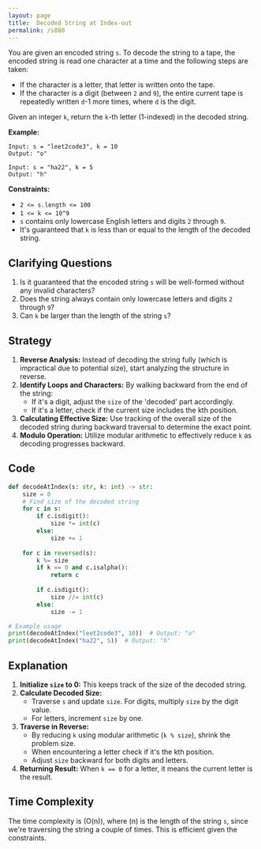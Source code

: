 ```yaml
---
layout: page
title:  Decoded String at Index-out
permalink: /s880
---
```

You are given an encoded string `s`. To decode the string to a tape, the encoded string is read one character at a time and the following steps are taken:

- If the character is a letter, that letter is written onto the tape.
- If the character is a digit (between `2` and `9`), the entire current tape is repeatedly written `d`-1 more times, where `d` is the digit.

Given an integer `k`, return the `k`-th letter (1-indexed) in the decoded string.

**Example:**
```plaintext
Input: s = "leet2code3", k = 10
Output: "o"

Input: s = "ha22", k = 5
Output: "h"
```

**Constraints:**
- `2 <= s.length <= 100`
- `1 <= k <= 10^9`
- `s` contains only lowercase English letters and digits `2` through `9`.
- It's guaranteed that `k` is less than or equal to the length of the decoded string.

## Clarifying Questions
1. Is it guaranteed that the encoded string `s` will be well-formed without any invalid characters?
2. Does the string always contain only lowercase letters and digits `2` through `9`?
3. Can `k` be larger than the length of the string `s`?

## Strategy
1. **Reverse Analysis:** Instead of decoding the string fully (which is impractical due to potential size), start analyzing the structure in reverse.
2. **Identify Loops and Characters:** By walking backward from the end of the string:
   - If it's a digit, adjust the `size` of the 'decoded' part accordingly.
   - If it's a letter, check if the current size includes the kth position.
3. **Calculating Effective Size:** Use tracking of the overall size of the decoded string during backward traversal to determine the exact point.
4. **Modulo Operation:** Utilize modular arithmetic to effectively reduce `k` as decoding progresses backward.

## Code
```python
def decodeAtIndex(s: str, k: int) -> str:
    size = 0
    # Find size of the decoded string
    for c in s:
        if c.isdigit():
            size *= int(c)
        else:
            size += 1
    
    for c in reversed(s):
        k %= size
        if k == 0 and c.isalpha():
            return c
        
        if c.isdigit():
            size //= int(c)
        else:
            size -= 1

# Example usage
print(decodeAtIndex("leet2code3", 10))  # Output: "o"
print(decodeAtIndex("ha22", 5))  # Output: "h"
```

## Explanation
1. **Initialize `size` to 0:** This keeps track of the size of the decoded string.
2. **Calculate Decoded Size:**
   - Traverse `s` and update `size`. For digits, multiply `size` by the digit value.
   - For letters, increment `size` by one.
3. **Traverse in Reverse:**
   - By reducing `k` using modular arithmetic (`k % size`), shrink the problem size.
   - When encountering a letter check if it's the kth position.
   - Adjust `size` backward for both digits and letters.
4. **Returning Result:** When `k == 0` for a letter, it means the current letter is the result.

## Time Complexity
The time complexity is \(O(n)\), where \(n\) is the length of the string `s`, since we're traversing the string a couple of times. This is efficient given the constraints.
